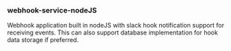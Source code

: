 ### webhook-service-nodeJS

Webhook application built in nodeJS with slack hook notification support for receiving events. This can also support database implementation for hook data storage if preferred.
